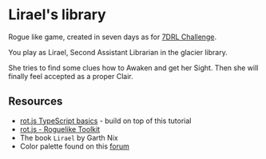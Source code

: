 # Lirael's library

Rogue like game, created in seven days as for [7DRL Challenge](https://itch.io/jam/7drl-challenge-2022).

You play as Lirael, Second Assistant Librarian in the glacier library.

She tries to find some clues how to Awaken and get her Sight. 
Then she will finally feel accepted as a proper Clair.

## Resources

- [rot.js TypeScript basics](https://github.com/Mizar999/rotjs-typescript-basics]) - build on top of this tutorial
- [rot.js - Roguelike Toolkit](https://github.com/ondras/rot.js)
- The book `Lirael` by Garth Nix
- Color palette found on this [forum](https://pixeljoint.com/forum/forum_posts.asp?TID=16247)
